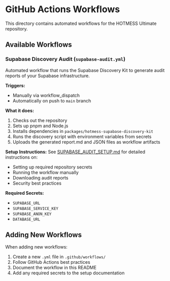 # GitHub Actions Workflows

This directory contains automated workflows for the HOTMESS Ultimate repository.

## Available Workflows

### Supabase Discovery Audit (`supabase-audit.yml`)

Automated workflow that runs the Supabase Discovery Kit to generate audit reports of your Supabase infrastructure.

**Triggers:**
- Manually via workflow_dispatch
- Automatically on push to `main` branch

**What it does:**
1. Checks out the repository
2. Sets up pnpm and Node.js
3. Installs dependencies in `packages/hotmess-supabase-discovery-kit`
4. Runs the discovery script with environment variables from secrets
5. Uploads the generated report.md and JSON files as workflow artifacts

**Setup Instructions:**
See [SUPABASE_AUDIT_SETUP.md](workflows/SUPABASE_AUDIT_SETUP.md) for detailed instructions on:
- Setting up required repository secrets
- Running the workflow manually
- Downloading audit reports
- Security best practices

**Required Secrets:**
- `SUPABASE_URL`
- `SUPABASE_SERVICE_KEY`
- `SUPABASE_ANON_KEY`
- `DATABASE_URL`

## Adding New Workflows

When adding new workflows:
1. Create a new `.yml` file in `.github/workflows/`
2. Follow GitHub Actions best practices
3. Document the workflow in this README
4. Add any required secrets to the setup documentation
